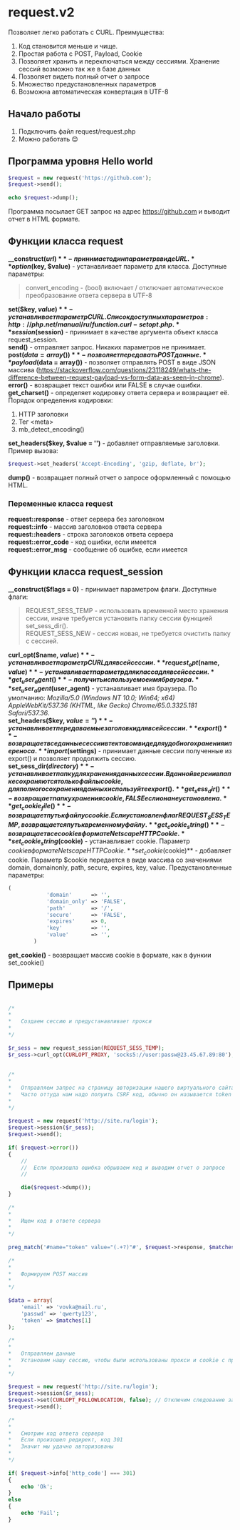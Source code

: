 # request.v2
Позволяет легко работать с CURL. Преимущества:
1. Код становится меньше и чище.
2. Простая работа с POST, Payload, Cookie
3. Позволяет хранить и переключаться между сессиями. Хранение сессий возможно так же в базе данных
4. Позволяет видеть полный отчет о запросе
5. Множество предустановленных параметров
6. Возможна автоматическая конвертация в UTF-8

## Начало работы  
1. Подключить файл request/request.php  
2. Можно работать :blush:  
  
## Программа уровня Hello world  
```php  
$request = new request('https://github.com');  
$request->send();  
  
echo $request->dump();  
```  
  
Программа посылает GET запрос на адрес https://github.com и выводит отчет в HTML формате.  
  
## Функции класса request  
**\_\_construct($url)** - принимает один параметр в виде URL.  
**option($key, $value)** - устанавливает параметр для класса. Доступные параметры:  
> convert_encoding - (bool) включает / отключает автоматическое преобразование ответа сервера в UTF-8  
  
**set($key, $value)** - устанавливает параметр CURL. Список доступных параметров: http://php.net/manual/ru/function.curl-setopt.php .  
**session($session)** - принимает в качестве аргумента объект класса request_session.  
**send()** - отправляет запрос. Никаких параметров не принимает.  
**post($data = array())** - позволяет передавать POST данные.  
**payload($data = array())** - позволяет отправлять POST в виде JSON массива (https://stackoverflow.com/questions/23118249/whats-the-difference-between-request-payload-vs-form-data-as-seen-in-chrome).  
**error()** - возвращает текст ошибки или FALSE в случае ошибки.  
**get_charset()** - определяет кодировку ответа сервера и возвращает её. Порядок определения кодировки:  
1. HTTP заголовки  
2. Тег &lt;meta&gt;  
3. mb_detect_encoding()  
  
**set_headers($key, $value = '')** - добавляет отправляемые заголовки. Пример вызова:  
```php  
$request->set_headers('Accept-Encoding', 'gzip, deflate, br');  
```  
**dump()** - возвращает полный отчет о запросе оформленный с помощью HTML.  
  
### Переменные класса request  
**request::response** - ответ сервера без заголовком  
**request::info** - массив заголовков ответа сервера  
**request::headers** - строка заголовков ответа сервера  
**request::error_code** - код ошибки, если имеется  
**request::error_msg** - сообщение об ошибке, если имеется  
  
## Функции класса request_session  
**\_\_construct($flags = 0)** - принимает параметром флаги. Доступные флаги:  
> REQUEST_SESS_TEMP - использовать временной место хранения сессии, иначе требуется установить папку сессии функцией set_sess_dir().  
REQUEST_SESS_NEW - сессия новая, не требуется очистить папку с сессией.  
  
**curl_opt($name, $value)** - устанавливает параметр CURL для всей сессии.  
**request_opt($name, $value)** - устанавливает параметр для класса для всей сессии.  
**get_user_agent()** - получить используемое имя браузера.  
**set_user_agent($user_agent)** - устанавливает имя браузера. По умолчанию: *Mozilla/5.0 (Windows NT 10.0; Win64; x64) AppleWebKit/537.36 (KHTML, like Gecko) Chrome/65.0.3325.181 Safari/537.36*.  
**set_headers($key, $value = '')** - устанавливает передаваемые заголовки для всей сессии.  
**export()** - возвращает все данные сессии в тектовом виде для удобного хранения и переноса.  
**import($settings)** - принимает данные сессии полученные из export() и позволяет продолжить сессию.  
**set_sess_dir($directory)** - устанавливает папку для хранения данных сессии. В данной версии в папке сохраняются только файлы cookie, для полного сохранения данных используйте export().  
**get_sess_dir()** - возвращает папку хранения cookie, FALSE если она не установлена.  
**get_cookie_file()** - возвращает путь к файлу с cookie. Если установлен флаг REQUEST_SESS_TEMP, возвращается путь к временному файлу.  
**get_cookie_string()** - возвращает все cookie в формате Netscape HTTP Cookie.  
**set_cookie_string($cookie)** - устанавливает cookie. Параметр $cookie в формате Netscape HTTP Cookie.  
**set_cookie($cookie)** - добавляет cookie. Параметр $cookie передается в виде массива со значениями domain, domainonly, path, secure, expires, key, value. Предустановленные параметры:  
```php  
(  
			'domain'	  => '',  
			'domain_only' => 'FALSE',  
			'path'		  => '/',  
			'secure'	  => 'FALSE',  
			'expires'	  => 0,  
			'key'		  => '',  
			'value'	      => '',  
		)  
```  
**get_cookie()** - возвращает массив cookie в формате, как в функии set_cookie()  
  
## Примеры  
```php  
  
/*  
*  
*	Создаем сессию и предустанавливает прокси  
*  
*/  
  
$r_sess = new request_session(REQUEST_SESS_TEMP);  
$r_sess->curl_opt(CURLOPT_PROXY, 'socks5://user:passw@23.45.67.89:80');  
  
  
/*  
*  
*	Отправляем запрос на страницу авторизации нашего виртуального сайта.  
*	Часто оттуда нам надо полуить CSRF код, обычно он называется token  
*  
*/  
  
$request = new request('http://site.ru/login');  
$request->session($r_sess);  
$request->send();  
  
if( $request->error())  
{  
	//  
	//	Если произошла ошибка обрываем код и выводим отчет о запросе  
	//  
	  
	die($request->dump());  
}  
  
/*  
*  
*	Ищем код в ответе сервера  
*  
*/  
  
preg_match('#name="token" value="(.+?)"#', $request->response, $matches);  
  
/*  
*  
*	Формируем POST массив  
*  
*/  
  
$data = array(  
	'email' => 'vovka@mail.ru',  
	'passwd' => 'qwerty123',  
	'token' => $matches[1]  
);  
  
/*  
*  
*	Отправляем данные  
*	Установим нашу сессию, чтобы были использованы прокси и cookie с прошлого запроса  
*  
*/  
  
$request = new request('http://site.ru/login');  
$request->session($r_sess);  
$request->set(CURLOPT_FOLLOWLOCATION, false); // Отключим следование заголовкам Location, т.к. оно включено по умолчанию  
$request->send();  
  
/*  
*  
*	Смотрим код ответа сервера  
*	Если произошел редирект, код 301  
*	Значит мы удачно авторизованы  
*  
*/  
  
if( $request->info['http_code'] === 301)  
{  
	echo 'Ok';  
}  
else  
{  
	echo 'Fail';  
}  
```
